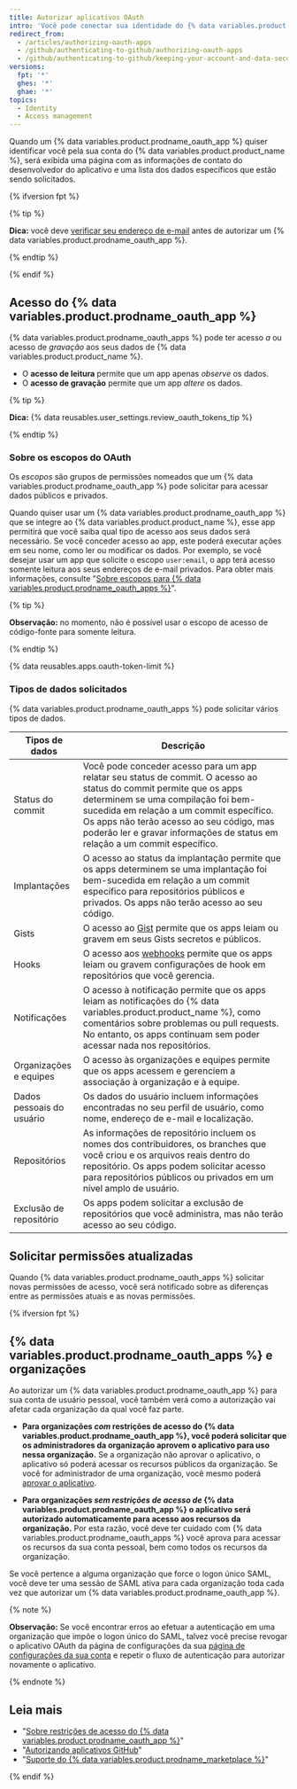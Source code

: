 ```yaml
---
title: Autorizar aplicativos OAuth
intro: 'Você pode conectar sua identidade do {% data variables.product.product_name %} a aplicativos de terceiros usando o OAuth. Ao autorizar um {% data variables.product.prodname_oauth_app %}, você deve ter certeza de que se trata de um aplicativo confiável, examinar por quem ele foi desenvolvido e analisar os tipos de informação que o aplicativo quer acessar.'
redirect_from:
  - /articles/authorizing-oauth-apps
  - /github/authenticating-to-github/authorizing-oauth-apps
  - /github/authenticating-to-github/keeping-your-account-and-data-secure/authorizing-oauth-apps
versions:
  fpt: '*'
  ghes: '*'
  ghae: '*'
topics:
  - Identity
  - Access management
---
```


Quando um {% data variables.product.prodname_oauth_app %} quiser identificar você pela sua conta do {% data variables.product.product_name %}, será exibida uma página com as informações de contato do desenvolvedor do aplicativo e uma lista dos dados específicos que estão sendo solicitados.

{% ifversion fpt %}

{% tip %}

**Dica:** você deve [verificar seu endereço de e-mail](/articles/verifying-your-email-address) antes de autorizar um {% data variables.product.prodname_oauth_app %}.

{% endtip %}

{% endif %}

## Acesso do {% data variables.product.prodname_oauth_app %}

{% data variables.product.prodname_oauth_apps %} pode ter acesso *a* ou acesso de *gravação* aos seus dados de {% data variables.product.product_name %}.

- O **acesso de leitura** permite que um app apenas *observe* os dados.
- O **acesso de gravação** permite que um app *altere* os dados.

{% tip %}

**Dica:** {% data reusables.user_settings.review_oauth_tokens_tip %}

{% endtip %}

### Sobre os escopos do OAuth

Os *escopos* são grupos de permissões nomeados que um {% data variables.product.prodname_oauth_app %} pode solicitar para acessar dados públicos e privados.

Quando quiser usar um {% data variables.product.prodname_oauth_app %} que se integre ao {% data variables.product.product_name %}, esse app permitirá que você saiba qual tipo de acesso aos seus dados será necessário. Se você conceder acesso ao app, este poderá executar ações em seu nome, como ler ou modificar os dados. Por exemplo, se você desejar usar um app que solicite o escopo `user:email`, o app terá acesso somente leitura aos seus endereços de e-mail privados. Para obter mais informações, consulte "[Sobre escopos para {% data variables.product.prodname_oauth_apps %}](/apps/building-integrations/setting-up-and-registering-oauth-apps/about-scopes-for-oauth-apps)".

{% tip %}

**Observação:** no momento, não é possível usar o escopo de acesso de código-fonte para somente leitura.

{% endtip %}

{% data reusables.apps.oauth-token-limit %}

### Tipos de dados solicitados

{% data variables.product.prodname_oauth_apps %} pode solicitar vários tipos de dados.

| Tipos de dados            | Descrição                                                                                                                                                                                                                                                                                                                       |
| ------------------------- | ------------------------------------------------------------------------------------------------------------------------------------------------------------------------------------------------------------------------------------------------------------------------------------------------------------------------------- |
| Status do commit          | Você pode conceder acesso para um app relatar seu status de commit. O acesso ao status do commit permite que os apps determinem se uma compilação foi bem-sucedida em relação a um commit específico. Os apps não terão acesso ao seu código, mas poderão ler e gravar informações de status em relação a um commit específico. |
| Implantações              | O acesso ao status da implantação permite que os apps determinem se uma implantação foi bem-sucedida em relação a um commit específico para repositórios públicos e privados. Os apps não terão acesso ao seu código.                                                                                                           |
| Gists                     | O acesso ao [Gist](https://gist.github.com) permite que os apps leiam ou gravem em seus Gists secretos e públicos.                                                                                                                                                                                                              |
| Hooks                     | O acesso aos [webhooks](/webhooks) permite que os apps leiam ou gravem configurações de hook em repositórios que você gerencia.                                                                                                                                                                                                 |
| Notificações              | O acesso à notificação permite que os apps leiam as notificações do {% data variables.product.product_name %}, como comentários sobre problemas ou pull requests. No entanto, os apps continuam sem poder acessar nada nos repositórios.                                                                                        |
| Organizações e equipes    | O acesso às organizações e equipes permite que os apps acessem e gerenciem a associação à organização e à equipe.                                                                                                                                                                                                               |
| Dados pessoais do usuário | Os dados do usuário incluem informações encontradas no seu perfil de usuário, como nome, endereço de e-mail e localização.                                                                                                                                                                                                      |
| Repositórios              | As informações de repositório incluem os nomes dos contribuidores, os branches que você criou e os arquivos reais dentro do repositório. Os apps podem solicitar acesso para repositórios públicos ou privados em um nível amplo de usuário.                                                                                    |
| Exclusão de repositório   | Os apps podem solicitar a exclusão de repositórios que você administra, mas não terão acesso ao seu código.                                                                                                                                                                                                                     |

## Solicitar permissões atualizadas

Quando {% data variables.product.prodname_oauth_apps %} solicitar novas permissões de acesso, você será notificado sobre as diferenças entre as permissões atuais e as novas permissões.

{% ifversion fpt %}

## {% data variables.product.prodname_oauth_apps %} e organizações

Ao autorizar um {% data variables.product.prodname_oauth_app %} para sua conta de usuário pessoal, você também verá como a autorização vai afetar cada organização da qual você faz parte.

- **Para organizações *com* restrições de acesso do {% data variables.product.prodname_oauth_app %}, você poderá solicitar que os administradores da organização aprovem o aplicativo para uso nessa organização.** Se a organização não aprovar o aplicativo, o aplicativo só poderá acessar os recursos públicos da organização. Se você for administrador de uma organização, você mesmo poderá [aprovar o aplicativo](/articles/approving-oauth-apps-for-your-organization).

- **Para organizações *sem restrições de acesso de* {% data variables.product.prodname_oauth_app %} o aplicativo será autorizado automaticamente para acesso aos recursos da organização.** Por esta razão, você deve ter cuidado com {% data variables.product.prodname_oauth_apps %} você aprova para acessar os recursos da sua conta pessoal, bem como todos os recursos da organização.

Se você pertence a alguma organização que force o logon único SAML, você deve ter uma sessão de SAML ativa para cada organização toda cada vez que autorizar um {% data variables.product.prodname_oauth_app %}.

{% note %}

**Observação:** Se você encontrar erros ao efetuar a autenticação em uma organização que impõe o logon único do SAML, talvez você precise revogar o aplicativo OAuth da página de configurações da sua [página de configurações da sua conta](https://github.com/settings/applications) e repetir o fluxo de autenticação para autorizar novamente o aplicativo.

{% endnote %}

## Leia mais

- "[Sobre restrições de acesso do {% data variables.product.prodname_oauth_app %}](/articles/about-oauth-app-access-restrictions)"
- "[Autorizando aplicativos GitHub](/github/authenticating-to-github/keeping-your-account-and-data-secure/authorizing-github-apps)"
- "[Suporte do {% data variables.product.prodname_marketplace %}](/articles/github-marketplace-support)"

{% endif %}
